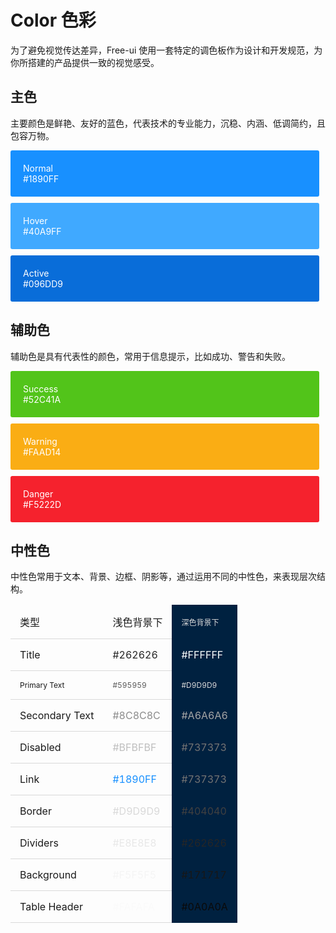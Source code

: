 # Color 色彩

为了避免视觉传达差异，Free-ui 使用一套特定的调色板作为设计和开发规范，为你所搭建的产品提供一致的视觉感受。

## 主色

主要颜色是鲜艳、友好的蓝色，代表技术的专业能力，沉稳、内涵、低调简约，且包容万物。

<Row>
  <Col :span="8">
    <div class="color-box primary">Normal<div class="value">#1890FF</div></div>
  </Col>
  <Col :span="8">
    <div class="color-box light-primary">Hover<div class="value">#40A9FF</div></div>
  </Col>
  <Col :span="8">
    <div class="color-box dark-primary">Active<div class="value">#096DD9</div></div>
  </Col>
</Row>

## 辅助色

辅助色是具有代表性的颜色，常用于信息提示，比如成功、警告和失败。

<Row>
  <Col :span="8">
    <div class="color-box success">Success<div class="value">#52C41A</div></div>
  </Col>
  <Col :span="8">
    <div class="color-box warning">Warning<div class="value">#FAAD14</div></div>
  </Col>
  <Col :span="8">
    <div class="color-box danger">Danger<div class="value">#F5222D</div></div>
  </Col>
</Row>

 ## 中性色

中性色常用于文本、背景、边框、阴影等，通过运用不同的中性色，来表现层次结构。

<table class="font-color">
  <thead>
    <tr>
      <td>类型</td>
      <td>浅色背景下</td>
      <td class="text-regular dark">深色背景下</td>
    </tr>
  </thead>
  <tbody>
    <tr>
      <td class="title">Title</td> 
      <td class="title light">#262626</td>
      <td class="title dark">#FFFFFF</td>
    </tr>
    <tr>
      <td class="text-regular">Primary Text</td> 
      <td class="text-regular light">#595959</td>
      <td class="text-regular dark">#D9D9D9</td>
    </tr>
    <tr>
      <td class="text-sub">Secondary Text</td> 
      <td class="text-sub light">#8C8C8C</td>
      <td class="text-sub dark">#A6A6A6</td>
    </tr>
    <tr>
      <td class="text-disabled">Disabled</td>
      <td class="text-disabled light">#BFBFBF</td>
      <td class="text-disabled dark">#737373</td>
    </tr>
    <tr>
      <td class="text-link">Link</td>
      <td class="text-link light">#1890FF</td>
      <td class="text-link dark">#737373</td>
    </tr>
    <tr>
      <td class="border">Border</td>
      <td class="border light">#D9D9D9</td>
      <td class="border dark">#404040</td>
    </tr>
    <tr>
      <td class="divider">Dividers</td>
      <td class="divider light">#E8E8E8</td>
      <td class="divider dark">#262626</td>
    </tr>
    <tr>
      <td class="background">Background</td>
      <td class="background light">#F5F5F5</td>
      <td class="background dark">#171717</td>
    </tr>
    <tr>
      <td class="thead">Table Header</td>
      <td class="thead light">#FAFAFA</td>
      <td class="thead dark">#0A0A0A</td>
    </tr>
  </tbody>
</table>

<style>
  .font-color { width: 100%; }
  .font-color th, .font-color td { padding: 15px; border-bottom: 1px solid #D9D9D9; }
  .font-color th.dark, .font-color td.dark { border-color: #002140; }
  .dark { background-color: #002140; }
  .title.light { color: #262626; }
  .title.dark { color: #FFFFFF; }
  .text-regular { font-size: 12px; }
  .text-regular.light { color: #595959; }
  .text-regular.dark { color: #D9D9D9; }
  .text-sub.light { color: #8C8C8C; }
  .text-sub.dark { color: #A6A6A6; }
  .text-disabled.light { color: #BFBFBF; }
  .text-disabled.dark { color: #737373; }
  .text-link.light { color: #1890FF; }
  .text-link.dark { color: #737373; }
  .border.light { color: #D9D9D9; }
  .border.dark { color: #404040; }
  .divider.light { color: #E8E8E8; }
  .divider.dark { color: #262626; }
  .background.light { color: #F5F5F5; }
  .background.dark { color: #171717; }
  .thead.light { color: #FAFAFA; }
  .thead.dark { color: #0A0A0A; }
</style>

<script>
  import Row from '@/components/row';
  import Col from '@/components/col';

  export default {
    components: {
      Row,
      Col,
    },
  };
</script>
<style lang="scss" scoped>
  .color-box {
    height: 74px;
    margin-top: 10px;
    margin-right: 10px;
    padding: 20px;
    font-size: 14px;
    color: #FFFFFF;
    border-radius: 3px;
    box-sizing: border-box;
  }
  .primary {
    background-color: #1890FF;
  }
  .light-primary {
    background-color: #40A9FF;
  }
  .dark-primary {
    background-color: #096DD9;
  }
  .success {
    background-color: #52C41A;
  }
  .warning {
    background-color: #FAAD14;
  }
  .danger {
    background-color: #F5222D;
  }
</style>